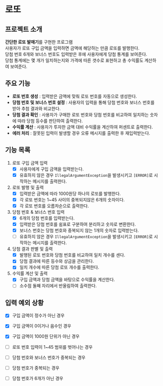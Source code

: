 # 로또

## 프로젝트 소개

**간단한 로또 발매기**를 구현한 프로그램  
사용자가 로또 구입 금액을 입력하면 금액에 해당하는 만큼 로또를 발행한다.  
당첨 번호 6개와 보너스 번호도 입력받은 후에 사용자에게 당첨 통계를 보여준다.  
당첨 통계에는 몇 개가 일치하는지와 가격에 따른 갯수로 표현하고 총 수익률도 계산하여 보여준다.

## 주요 기능

- **로또 번호 생성** : 입력받은 금액에 맞춰 로또 번호를 자동으로 생성한다.
- **당첨 번호 및 보너스 번호 설정** : 사용자의 입력을 통해 당첨 번호와 보너스 번호를 받아 추첨 결과와 비교한다.
- **당첨 결과 확인** : 사용자가 구매한 로또 번호와 당첨 번호를 비교하여 일치하는 숫자에 따라 당첨 등수를 판단하여 출력한다.
- **수익률 계산** : 사용자가 투자한 금액 대비 수익률을 계산하여 퍼센트로 출력한다.
- **에러 처리** : 잘못된 입력이 발생할 경우 오류 메시지를 출력한 후 재입력받는다.

## 기능 목록

1. 로또 구입 금액 입력
    - [x] 사용자에게 구입 금액을 입력받는다.
    - [x] 유효하지 않은 경우 `IllegalArgumentException`을 발생시키고  `[ERROR]`로 시작하는 메시지를 출력한다.
2. 로또 발행 및 출력
    - [x] 입력받은 금액에 따라 1000원당 하나의 로또를 발행한다.
    - [x] 각 로또 번호는 1~45 사이의 중복되지않은 6개의 숫자이다.
    - [x] 각 로또 번호를 오름차순으로 출력한다.
3. 당첨 번호 & 보너스 번호 입력
    - [x] 6개의 당첨 번호를 입력받는다.
    - [x] 입력받은 당첨 번호를 쉼표로 구분하여 분리하고 숫자로 변환한다.
    - [x] 보너스 번호는 당첨 번호와 중복되지 않는 1개의 숫자로 입력받는다.
    - [ ] 유효하지 않은 경우 `IllegalArgumentException`을 발생시키고  `[ERROR]`로 시작하는 메시지를 출력한다.
4. 당첨 결과 판별 및 출력
    - [x] 발행된 로또 번호와 당첨 번호를 비교하여 일치 개수를 센다.
    - [x] 당첨 결과에 따른 등수와 상금을 관리한다.
    - [x] 일치 개수에 따른 당첨 로또 개수를 출력한다.
5. 수익률 계산 및 출력
    - [x] 구입 금액과 당첨 금액을 바탕으로 수익률을 계산한다.
    - [ ] 소수점 둘째 자리에서 반올림하여 출력한다.

## 입력 예외 상황

- [x] 구입 금액이 정수가 아닌 경우
- [x] 구입 금액이 0이거나 음수인 경우
- [x] 구입 금액이 1000원 단위가 아닌 경우
- [ ] 로또 번호 입력이 1~45 범위를 벗어나는 경우
- [ ] 당첨 번호와 보너스 번호가 중복되는 경우
- [ ] 당첨 번호가 중복되는 경우
- [ ] 당첨 번호가 6개가 아닌 경우

